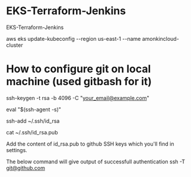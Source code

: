 # EKS-Terraform-Jenkins
EKS-Terraform-Jenkins

aws eks update-kubeconfig --region us-east-1 --name amonkincloud-cluster


# How to configure git on local machine (used gitbash for it)
ssh-keygen -t rsa -b 4096 -C "your_email@example.com"

eval "$(ssh-agent -s)"

ssh-add ~/.ssh/id_rsa

cat ~/.ssh/id_rsa.pub

Add the content of id_rsa.pub to github SSH keys which you'll find in settings. 

The below command will give output of successfull authentication
ssh -T git@github.com

